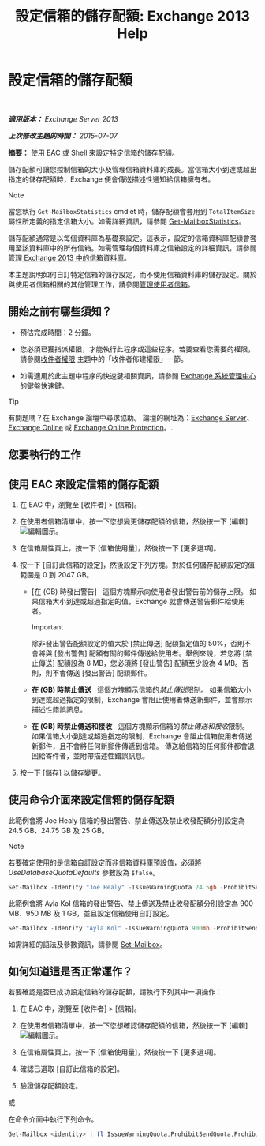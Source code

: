 ﻿---
title: '設定信箱的儲存配額: Exchange 2013 Help'
TOCTitle: 設定信箱的儲存配額
ms:assetid: 5f5fe292-c80e-4a0b-b3e6-e193ea5171d0
ms:mtpsurl: https://technet.microsoft.com/zh-tw/library/Aa998353(v=EXCHG.150)
ms:contentKeyID: 50553999
ms.date: 01/04/2018
mtps_version: v=EXCHG.150
ms.translationtype: HT
---

# 設定信箱的儲存配額

 

_**適用版本：** Exchange Server 2013_

_**上次修改主題的時間：** 2015-07-07_

**摘要：** 使用 EAC 或 Shell 來設定特定信箱的儲存配額。

儲存配額可讓您控制信箱的大小及管理信箱資料庫的成長。當信箱大小到達或超出指定的儲存配額時，Exchange 便會傳送描述性通知給信箱擁有者。


> [!NOTE]  
> 當您執行 <code>Get-MailboxStatistics</code> cmdlet 時，儲存配額會套用到 <code>TotalItemSize</code> 屬性所定義的指定信箱大小。如需詳細資訊，請參閱 <a href="https://technet.microsoft.com/zh-tw/library/bb124612(v=exchg.150)">Get-MailboxStatistics</a>。




儲存配額通常是以每個資料庫為基礎來設定。這表示，設定的信箱資料庫配額會套用至該資料庫中的所有信箱。如需管理每個資料庫之信箱設定的詳細資訊，請參閱[管理 Exchange 2013 中的信箱資料庫](manage-mailbox-databases-in-exchange-2013-exchange-2013-help.md)。

本主題說明如何自訂特定信箱的儲存設定，而不使用信箱資料庫的儲存設定。關於與使用者信箱相關的其他管理工作，請參閱[管理使用者信箱](manage-user-mailboxes-exchange-2013-help.md)。

## 開始之前有哪些須知？

  - 預估完成時間：2 分鐘。

  - 您必須已獲指派權限，才能執行此程序或這些程序。若要查看您需要的權限，請參閱[收件者權限](recipients-permissions-exchange-2013-help.md) 主題中的「收件者佈建權限」一節。

  - 如需適用於此主題中程序的快速鍵相關資訊，請參閱 [Exchange 系統管理中心的鍵盤快速鍵](keyboard-shortcuts-in-the-exchange-admin-center-exchange-online-protection-help.md)。


> [!TIP]  
> 有問題嗎？在 Exchange 論壇中尋求協助。 論壇的網址為：<a href="https://go.microsoft.com/fwlink/p/?linkid=60612">Exchange Server</a>、 <a href="https://go.microsoft.com/fwlink/p/?linkid=267542">Exchange Online</a> 或 <a href="https://go.microsoft.com/fwlink/p/?linkid=285351">Exchange Online Protection</a>。.




## 您要執行的工作

## 使用 EAC 來設定信箱的儲存配額

1.  在 EAC 中，瀏覽至 \[收件者\] \> \[信箱\]。

2.  在使用者信箱清單中，按一下您想變更儲存配額的信箱，然後按一下 \[編輯\]![編輯圖示](images/JJ218640.6f53ccb2-1f13-4c02-bea0-30690e6ea71d(EXCHG.150).gif "編輯圖示")。

3.  在信箱屬性頁上，按一下 \[信箱使用量\]，然後按一下 \[更多選項\]。

4.  按一下 \[自訂此信箱的設定\]，然後設定下列方塊。對於任何儲存配額設定的值範圍是 0 到 2047 GB。
    
      - \[在 (GB) 時發出警告\]   這個方塊顯示向使用者發出警告前的儲存上限。 如果信箱大小到達或超過指定的值，Exchange 就會傳送警告郵件給使用者。
        
        > [!IMPORTANT]  
        > 除非發出警告配額設定的值大於 [禁止傳送] 配額指定值的 50%，否則不會將與 [發出警告] 配額有關的郵件傳送給使用者。舉例來說，若您將 [禁止傳送] 配額設為 8 MB，您必須將 [發出警告] 配額至少設為 4 MB。否則，則不會傳送 [發出警告] 配額郵件。
    
      - **在 (GB) 時禁止傳送**   這個方塊顯示信箱的*禁止傳送*限制。 如果信箱大小到達或超過指定的限制，Exchange 會阻止使用者傳送新郵件，並會顯示描述性錯誤訊息。
    
      - **在 (GB) 時禁止傳送和接收**   這個方塊顯示信箱的*禁止傳送和接收*限制。 如果信箱大小到達或超過指定的限制，Exchange 會阻止信箱使用者傳送新郵件，且不會將任何新郵件傳遞到信箱。 傳送給信箱的任何郵件都會退回給寄件者，並附帶描述性錯誤訊息。

5.  按一下 \[儲存\] 以儲存變更。

## 使用命令介面來設定信箱的儲存配額

此範例會將 Joe Healy 信箱的發出警告、禁止傳送及禁止收發配額分別設定為 24.5 GB、24.75 GB 及 25 GB。


> [!NOTE]  
> 若要確定使用的是信箱自訂設定而非信箱資料庫預設值，必須將 <em>UseDatabaseQuotaDefaults</em> 參數設為 <code>$false</code>。




```powershell
Set-Mailbox -Identity "Joe Healy" -IssueWarningQuota 24.5gb -ProhibitSendQuota 24.75gb -ProhibitSendReceiveQuota 25gb -UseDatabaseQuotaDefaults $false
```

此範例會將 Ayla Kol 信箱的發出警告、禁止傳送及禁止收發配額分別設定為 900 MB、950 MB 及 1 GB，並且設定信箱使用自訂設定。

```powershell
Set-Mailbox -Identity "Ayla Kol" -IssueWarningQuota 900mb -ProhibitSendQuota 950mb -ProhibitSendReceiveQuota 1gb -UseDatabaseQuotaDefaults $false
```

如需詳細的語法及參數資訊，請參閱 [Set-Mailbox](https://technet.microsoft.com/zh-tw/library/bb123981\(v=exchg.150\))。

## 如何知道這是否正常運作？

若要確認是否已成功設定信箱的儲存配額，請執行下列其中一項操作：

1.  在 EAC 中，瀏覽至 \[收件者\] \> \[信箱\]。

2.  在使用者信箱清單中，按一下您想確認儲存配額的信箱，然後按一下 \[編輯\]![編輯圖示](images/JJ218640.6f53ccb2-1f13-4c02-bea0-30690e6ea71d(EXCHG.150).gif "編輯圖示")。

3.  在信箱屬性頁上，按一下 \[信箱使用量\]，然後按一下 \[更多選項\]。

4.  確認已選取 \[自訂此信箱的設定\]。

5.  驗證儲存配額設定。

或

在命令介面中執行下列命令。

```powershell
Get-Mailbox <identity> | fl IssueWarningQuota,ProhibitSendQuota,ProhibitSendReceiveQuota,UseDatabaseQuotaDefaults
```

